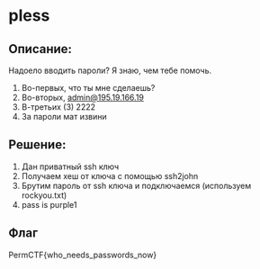 # pless
## Описание:
Надоело вводить пароли? Я знаю, чем тебе помочь. 

1. Во-первых, что ты мне сделаешь? 
2. Во-вторых, admin@195.19.166.19
3. В-третьих (3) 2222
4. За пароли мат извини

## Решение:
1. Дан приватный ssh ключ
2. Получаем хеш от ключа с помощью ssh2john
3. Брутим пароль от ssh ключа и подключаемся (используем rockyou.txt)
4. pass is purple1

## Флаг 
PermCTF{who_needs_passwords_now} 
